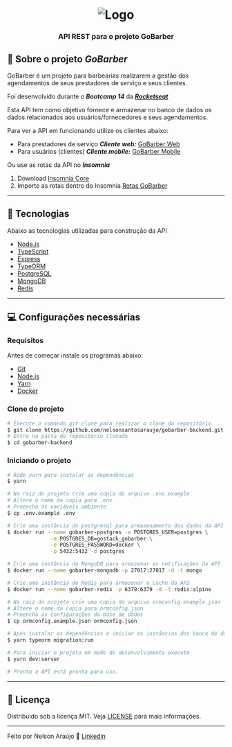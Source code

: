 <h1 align="center">
  <img alt="Logo" src="https://ik.imagekit.io/t58nj4hrrhv/logo_o0SeXCgx_Q.svg" alt="GoBarber Hairdcuts and Shaves">
</h1>

<h3 align="center">
  API REST para o projeto GoBarber
</h3>

## 📓 Sobre o projeto ***GoBarber***

GoBarber é um projeto para barbearias realizarem a gestão dos agendamentos de seus prestadores de serviço e seus clientes.

Foi desenvolvido durante o ***Bootcamp 14*** da ***[Rocketseat](https://rocketseat.com.br)***

Esta API tem como objetivo fornece e armazenar no banco de dados os dados relacionados aos usuários/fornecedores e seus agendamentos.

Para ver a API em funcionando utilize os clientes abaixo:

- Para prestadores de serviço ***Cliente web:*** [GoBarber Web](https://github.com/nelsonsantosaraujo/gobarber-web)
- Para usuários (clientes) ***Cliente mobile:*** [GoBarber Mobile](https://github.com/nelsonsantosaraujo/gobarber-mobile)

Ou use as rotas da API no ***Insomnia***

1. Download [Insomnia Core](https://insomnia.rest/download/)
2. Importe as rotas dentro do Insomnia [Rotas GoBarber](https://github.com/nelsonsantosaraujo/gobarber-backend/blob/main/Insomnia_gobarber.json)

---

## 🚀 Tecnologias

Abaixo as tecnologias utilizadas para construção da API

- [Node.js](https://nodejs.org/en/)
- [TypeScript](https://www.typescriptlang.org/)
- [Express](https://expressjs.com/pt-br/)
- [TypeORM](https://typeorm.io/#/)
- [PostgreSQL](https://www.postgresql.org/)
- [MongoDB](https://www.mongodb.com/)
- [Redis](https://redis.io/)

---

## 💻 Configurações necessárias

### **Requisitos**

Antes de começar instale os programas abaixo:

- [Git](https://git-scm.com/)
- [Node.js](https://nodejs.org/)
- [Yarn](https://yarnpkg.com/)
- [Docker](https://www.docker.com/docker-community)

### **Clone do projeto**

```bash
# Execute o comando git clone para realizar o clone do repositório
$ git clone https://github.com/nelsonsantosaraujo/gobarber-backend.git
# Entre na pasta do repositório clonado
$ cd gobarber-backend
```

### **Iniciando o projeto**

```bash
# Rode yarn para instalar as dependências
$ yarn

# Na raiz do projeto crie uma copia do arquivo .env.example
# Altere o nome da copia para .env
# Preencha as variáveis ambiente
$ cp .env.example .env

# Crie uma instância do postgresql para armazenamento dos dados da API
$ docker run --name gobarber-postgres -e POSTGRES_USER=postgres \
              -e POSTGRES_DB=gostack_gobarber \
              -e POSTGRES_PASSWORD=docker \
              -p 5432:5432 -d postgres

# Crie uma instância do MongoDB para armazenar as notificações da API
$ docker run --name gobarber-mongodb -p 27017:27017 -d -t mongo

# Crie uma instância do Redis para armazenar o cache da API
$ docker run --name gobarber-redis -p 6379:6379 -d -t redis:alpine

# Na raiz do projeto crie uma copia do arquivo ormconfig.example.json
# Altere o nome da copia para ormconfig.json
# Preencha as configurações da base de dados
$ cp ormconfig.example.json ormconfig.json

# Após instalar as dependências e iniciar as instâncias dos banco de dados execute o comando abaixo para realizar a criação das tabelas no postgresql
$ yarn typeorm migration:run

# Para iniciar o projeto em modo de desenvolvimento execute
$ yarn dev:server

# Pronto a API está pronta para uso.
```

---

## 📝 Licença

Distribuído sob a licença MIT. Veja [LICENSE](LICENSE) para mais informações.

---

Feito por Nelson Araújo 📃  [Linkedin](https://www.linkedin.com/in/nelsonsantosaraujo/)
